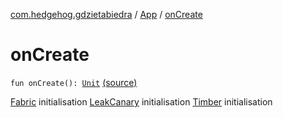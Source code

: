 [com.hedgehog.gdzietabiedra](../index.md) / [App](index.md) / [onCreate](./on-create.md)

# onCreate

`fun onCreate(): `[`Unit`](https://kotlinlang.org/api/latest/jvm/stdlib/kotlin/-unit/index.html) [(source)](https://github.com/asvid/GdzieTaBiedra/tree/master/app/src/main/java/com/hedgehog/gdzietabiedra/App.kt#L55)

[Fabric](#) initialisation
[LeakCanary](#) initialisation
[Timber](http://jakewharton.github.io/timber/timber/log/Timber.html) initialisation

